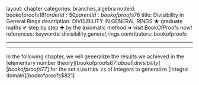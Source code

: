 layout: chapter
categories: branches,algebra
nodeid: bookofproofs$181
orderid: 50
parentid: bookofproofs$76
title: Divisibility in General Rings
description: DIVISIBILITY IN GENERAL RINGS &#9733; graduate maths &#10004; step by step &#10010; by the axiomatic method &#10140; visit BookOfProofs now!
references: 
keywords: divisibility,general,rings
contributors: bookofproofs

---


---

In the following chapter, we will generalize the results we achieved in the [elementary number theory][bookofproofs$67] about [divisibility][bookofproofs$77] for the set `$\mathbb Z$` of integers to generalize [integral domain][bookofproofs$821]
